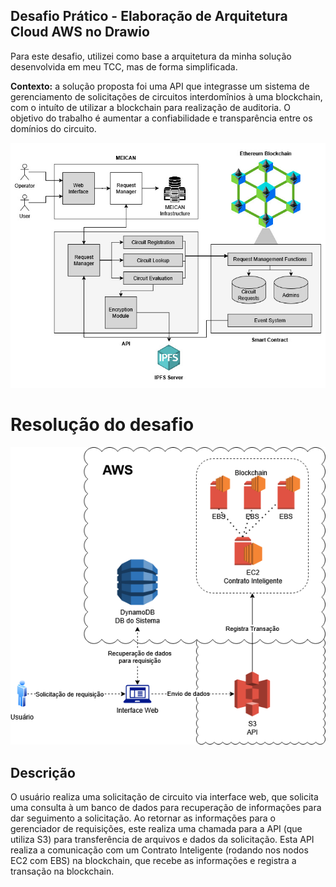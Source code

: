 ## Desafio Prático - Elaboração de Arquitetura Cloud AWS no Drawio
Para este desafio, utilizei como base a arquitetura da minha solução desenvolvida em meu TCC, mas de forma simplificada.

**Contexto:** a solução proposta foi uma API que integrasse um sistema de gerenciamento de solicitações de circuitos interdomînios à uma blockchain, com o intuíto de utilizar a blockchain para realização de auditoria. O objetivo do trabalho é aumentar a confiabilidade e transparência entre os domínios do circuito.

![Arquitetura da solução desenvolvida no TCC](MEICAN_SM.jpg)
# Resolução do desafio
![Desafio Prático - Instâncias EC2](Desafio-Instancias-EC2.png)

## Descrição
O usuário realiza uma solicitação de circuito via interface web, que solicita uma consulta à um banco de dados para recuperação de informações para dar seguimento a solicitação. Ao retornar as informações para o gerenciador de requisições, este realiza uma chamada para a API (que utiliza S3) para transferência de arquivos e dados da solicitação. Esta API realiza a comunicação com um Contrato Inteligente (rodando nos nodos EC2 com EBS) na blockchain, que recebe as informações e registra a transação na blockchain.
